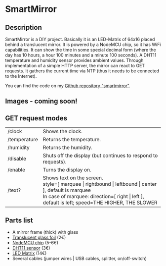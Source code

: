 <h1>SmartMirror</h1>
						<h2>Description</h2>
						<p>
							SmartMirror is a DIY project. Basically it is an LED-Matrix of 64x16 placed behind a translucent mirror. It is powered by a NodeMCU chip, so it has WiFi capabilities. It can show the time in some special decimal form (where the day has 10 hours, a hour 100 minutes and a minute 100 seconds). A DHT11 temperature and humidity sensor provides ambient values. Through implementation of a simple HTTP server, the mirror can react to GET requests. It gathers the current time via NTP (thus it needs to be connected to the Internet).
						</p>
						<p>
							You can find the code on my <a href="https://github.com/bensoftde/smartmirror">Github repository &quot;smartmirror&quot;</a>.
						</p>
						<h2>Images - coming soon!</h2>
						<h2>GET request modes</h2>
						<p>
							<table class="bordered">
								<tr><td>/clock</td><td>Shows the clock.</td></tr>
								<tr><td>/temperature</td><td>Returns the temperature.</td></tr>
								<tr><td>/humidity</td><td>Returns the humidity.</td></tr>
								<tr><td>/disable</td><td>Shuts off the display (but continues to respond to requests).</td></tr>
								<tr><td>/enable</td><td>Turns the display on.</td></tr>
								<tr><td>/text?</td><td>Shows text on the screen.<br>
														style=[ marquee | rightbound | leftbound | center ], default is marquee<br>
														In case of marquee: direction=[ right | left ], default is left; speed=THE HIGHER, THE SLOWER<br></td></tr>
							</table>
						</p>
						<h2>Parts list</h2>
						<p>
							<ul>
								<li>
									A mirror frame (thick) with glass
								</li>
								<li>
									<a href="http://www.ebay.de/itm/33-33-EUR-pro-m-Sonnenschutz-Spiegel-Fensterfolie-UV-Sichtschutz-Gebaudefolie-/201609124889?var=&hash=item0">Translucent glass foil</a> (2€)
								</li>
								<li>
									<a href="http://www.ebay.de/itm/NodeMCU-V3-ESP8266-ESP-12-E-Lua-CH340-WiFI-WLan-IoT-32-Bit-microUSB-Arduino-/162472635911?hash=item25d41fae07">NodeMCU chip</a> (5-6€)
								</li>
								<li>
									<a href="http://www.ebay.de/itm/DHT11-Digital-Luftfeuchtigkeit-Temperatursensor-Modul-Arduino-Pi-Atmel-PIC-/222638469234?hash=item33d6497072">DHT11 sensor</a> (3€)
								</li>
								<li>
									<a href="http://www.ebay.de/itm/191793765829">LED Matrix</a> (14€)
								</li>
								<li>
									Several cables (jumper wires | USB cables, splitter, on/off-switch)
								</li>
							</ul>
						</p>
